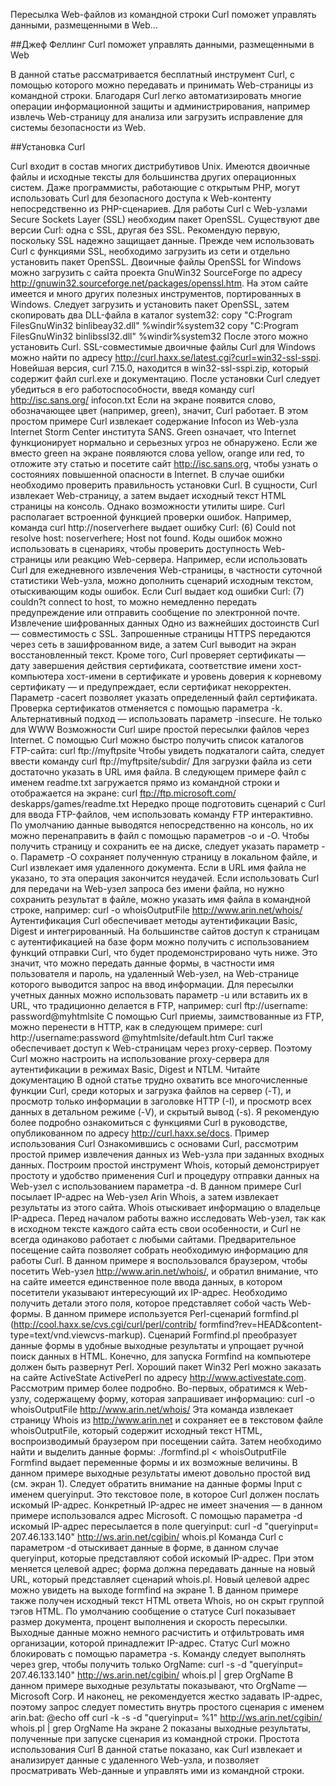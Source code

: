 Пересылка Web-файлов из командной строки
Curl поможет управлять данными, размещенными в Web...

##Джеф Феллинг
Curl поможет управлять данными, размещенными в Web

В данной статье рассматривается бесплатный инструмент Curl, с помощью которого можно передавать и принимать Web-страницы из командной строки. Благодаря Curl легко автоматизировать многие операции информационной защиты и администрирования, например извлечь Web-страницу для анализа или загрузить исправление для системы безопасности из Web.

##Установка Curl  

Curl входит в состав многих дистрибутивов Unix. Имеются двоичные файлы и исходные тексты для большинства других операционных систем. Даже программисты, работающие с открытым PHP, могут использовать Curl для безопасного доступа к Web-контенту непосредственно из PHP-сценариев.
Для работы Curl с Web-узлами Secure Sockets Layer (SSL) необходим пакет OpenSSL. Существуют две версии Curl: одна с SSL, другая без SSL. Рекомендую первую, поскольку SSL надежно защищает данные.
Прежде чем использовать Curl с функциями SSL, необходимо загрузить из сети и отдельно установить пакет OpenSSL. Двоичные файлы OpenSSL for Windows можно загрузить с сайта проекта GnuWin32 SourceForge по адресу http://gnuwin32.sourceforge.net/packages/openssl.htm. На этом сайте имеется и много других полезных инструментов, портированных в Windows.
Следует загрузить и установить пакет OpenSSL, затем скопировать два DLL-файла в каталог system32:
copy "C:Program
FilesGnuWin32
binlibeay32.dll"
%windir%system32
copy "C:Program
FilesGnuWin32
binlibssl32.dll"
%windir%system32
После этого можно установить Curl. SSL-совместимые двоичные файлы Curl для Windows можно найти по адресу http://curl.haxx.se/latest.cgi?curl=win32-ssl-sspi. Новейшая версия, curl 7.15.0, находится в win32-ssl-sspi.zip, который содержит файл curl.exe и документацию.
После установки Curl следует убедиться в его работоспособности, введя команду
curl http://isc.sans.org/
infocon.txt
Если на экране появится слово, обозначающее цвет (например, green), значит, Curl работает. В этом простом примере Curl извлекает содержание Infocon из Web-узла Internet Storm Center института SANS. Green означает, что Internet функционирует нормально и серьезных угроз не обнаружено. Если же вместо green на экране появляются слова yellow, orange или red, то отложите эту статью и посетите сайт http://isc.sans.org, чтобы узнать о состояниях повышенной опасности в Internet. В случае ошибки необходимо проверить правильность установки Curl.
В сущности, Curl извлекает Web-страницу, а затем выдает исходный текст HTML страницы на консоль. Однако возможности утилиты шире. Curl располагает встроенной функцией проверки ошибок. Например, команда
curl http://noserverhere
выдает ошибку Curl: (6) Could not resolve host: noserverhere; Host not found. Коды ошибок можно использовать в сценариях, чтобы проверить доступность Web-страницы или реакцию Web-сервера. Например, если использовать Curl для ежедневного извлечения Web-страницы, в частности суточной статистики Web-узла, можно дополнить сценарий исходным текстом, отыскивающим коды ошибок. Если Curl выдает код ошибки Curl: (7) couldn?t connect to host, то можно немедленно передать предупреждение или отправить сообщение по электронной почте.
Извлечение шифрованных данных
Одно из важнейших достоинств Curl — совместимость с SSL. Запрошенные страницы HTTPS передаются через сеть в зашифрованном виде, а затем Curl выводит на экран восстановленный текст. Кроме того, Curl проверяет сертификаты — дату завершения действия сертификата, соответствие имени хост-компьютера хост-имени в сертификате и уровень доверия к корневому сертификату — и предупреждает, если сертификат некорректен. Параметр -cacert позволяет указать определенный файл сертификата. Проверка сертификатов отменяется с помощью параметра -k. Альтернативный подход — использовать параметр -insecure.
Не только для WWW
Возможности Curl шире простой пересылки файлов через Internet. С помощью Curl можно быстро получить список каталогов FTP-сайта:
curl ftp://myftpsite
Чтобы увидеть подкаталоги сайта, следует ввести команду
curl ftp://myftpsite/subdir/
Для загрузки файла из сети достаточно указать в URL имя файла. В следующем примере файл с именем readme.txt загружается прямо из командной строки и отображается на экране:
curl ftp://ftp.microsoft.com/
deskapps/games/readme.txt
Нередко проще подготовить сценарий с Curl для ввода FTP-файлов, чем использовать команду FTP интерактивно.
По умолчанию данные выводятся непосредственно на консоль, но их можно перенаправить в файл с помощью параметров -o и -O. Чтобы получить страницу и сохранить ее на диске, следует указать параметр -o. Параметр -O сохраняет полученную страницу в локальном файле, и Curl извлекает имя удаленного документа. Если в URL имя файла не указано, то эта операция закончится неудачей. Если использовать Curl для передачи на Web-узел запроса без имени файла, но нужно сохранить результат в файле, можно указать имя файла в командной строке, например:
curl -o whoisOutputFile
http://www.arin.net/whois/
Аутентификация
Curl обеспечивает методы аутентификации Basic, Digest и интегрированный. На большинстве сайтов доступ к страницам с аутентификацией на базе форм можно получить с использованием функций отправки Curl, что будет продемонстрировано чуть ниже. Это значит, что можно передать данные формы, в частности имя пользователя и пароль, на удаленный Web-узел, на Web-странице которого выводится запрос на ввод информации. Для пересылки учетных данных можно использовать параметр -u или вставить их в URL, что традиционно делается в FTP, например:
curl ftp://username: 
password@myhtmlsite
С помощью Curl приемы, заимствованные из FTP, можно перенести в HTTP, как в следующем примере:
curl http://username:password
@myhtmlsite/default.htm
Curl также обеспечивает доступ к Web-страницам через proxy-сервер. Поэтому Curl можно настроить на использование proxy-сервера для аутентификации в режимах Basic, Digest и NTLM.
Читайте документацию
В одной статье трудно охватить все многочисленные функции Curl, среди которых и загрузка файлов на сервер (-T), и просмотр только информации в заголовке HTTP (-I), и просмотр всех данных в детальном режиме (-V), и скрытый вывод (-s). Я рекомендую более подробно ознакомиться с функциями Curl в руководстве, опубликованном по адресу http://curl.haxx.se/docs.
Пример использования Curl
Ознакомившись с основами Curl, рассмотрим простой пример извлечения данных из Web-узла при заданных входных данных. Построим простой инструмент Whois, который демонстрирует простоту и удобство применения Curl и процедуру отправки данных на Web-узел с использованием параметра -d. В данном примере Curl посылает IP-адрес на Web-узел Arin Whois, а затем извлекает результаты из этого сайта. Whois отыскивает информацию о владельце IP-адреса.
Перед началом работы важно исследовать Web-узел, так как в исходном тексте каждого сайта есть свои особенности, и Curl не всегда одинаково работает с любыми сайтами. Предварительное посещение сайта позволяет собрать необходимую информацию для работы Curl. В данном примере я воспользовался браузером, чтобы посетить Web-узел http://www.arin.net/whois/, и обратил внимание, что на сайте имеется единственное поле ввода данных, в котором посетители указывают интересующий их IP-адрес. Необходимо получить детали этого поля, которое представляет собой часть Web-формы. В данном примере используется Perl-сценарий formfind.pl (http://cool.haxx.se/cvs.cgi/curl/perl/contrib/ formfind?rev=HEAD&content-type=text/vnd.viewcvs-markup). Сценарий Formfind.pl преобразует данные формы в удобные выходные результаты и упрощает ручной поиск данных в HTML. Конечно, для запуска Formfind на компьютере должен быть развернут Perl. Хороший пакет Win32 Perl можно заказать на сайте ActiveState ActivePerl по адресу http://www.activestate.com.
Рассмотрим пример более подробно. Во-первых, обратимся к Web-узлу, содержащему форму, которая запрашивает информацию:
curl -o whoisOutputFile
http://www.arin.net/whois/
Эта команда извлекает страницу Whois из http://www.arin.net и сохраняет ее в текстовом файле whoisOutputFile, который содержит исходный текст HTML, воспроизводимый браузером при посещении сайта.
Затем необходимо найти и выделить данные формы:
./formfind.pl < whoisOutputFile
Formfind выдает переменные формы и их возможные величины. В данном примере выходные результаты имеют довольно простой вид (см. экран 1).
Следует обратить внимание на данные формы Input с именем queryinput. Это текстовое поле, в которое Curl должен послать искомый IP-адрес. Конкретный IP-адрес не имеет значения — в данном примере использовался адрес Microsoft. С помощью параметра -d искомый IP-адрес пересылается в поле queryinput:
curl -d "queryinput=
207.46.133.140"
http://ws.arin.net/cgibin/
whois.pl
Команда Curl с параметром -d отыскивает данные в форме, в данном случае queryinput, которые представляют собой искомый IP-адрес. При этом меняется целевой адрес; форма должна передавать данные на новый URL, который представляет сценарий whois.pl. Новый целевой адрес можно увидеть на выходе formfind на экране 1.
В данном примере также получен исходный текст HTML ответа Whois, но он скрыт группой тэгов HTML. По умолчанию сообщение о статусе Curl показывает размер документа, процент выполнения и скорость пересылки. Выходные данные можно немного расчистить и отфильтровать имя организации, которой принадлежит IP-адрес. Статус Curl можно блокировать с помощью параметра -s. Команду следует выполнять через grep, чтобы получить только OrgName:
curl -s -d "queryinput=
207.46.133.140"
http://ws.arin.net/cgibin/
whois.pl
| grep OrgName
В данном примере выходные результаты показывают, что OrgName — Microsoft Corp.
И наконец, не рекомендуется жестко задавать IP-адрес, поэтому запрос следует поместить внутрь простого сценария с именем arin.bat:
@echo off
curl -k -s -d "queryinput=
%1" http://ws.arin.net/cgibin/
whois.pl | grep OrgName
На экране 2 показаны выходные результаты, полученные при запуске сценария из командной строки.
Простота использования Curl
В данной статье показано, как Curl извлекает и анализирует данные с удаленного Web-узла, и позволяет просматривать Web-данные и управлять ими из командной строки.
